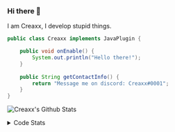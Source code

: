 ### Hi there 👋

I am Creaxx, I develop stupid things. 

```java
public class Creaxx implements JavaPlugin {

    public void onEnable() {
        System.out.println("Hello there!");
    }
    
    public String getContactInfo() {
        return "Message me on discord: Creaxx#0001";
    }
}
```

![Creaxx's Github Stats](https://github-readme-stats.vercel.app/api?username=CreaxxOG&show_icons=true&theme=dark&count_private=true)

<details>
  <summary>Code Stats</summary>

<!--START_SECTION:waka-->
![Code Time](http://img.shields.io/badge/Code%20Time-1%2C101%20hrs%2050%20mins-blue)

![Lines of code](https://img.shields.io/badge/From%20Hello%20World%20I%27ve%20Written-166%20lines%20of%20code-blue)

**🐱 My GitHub Data** 

> 🏆 446 Contributions in the Year 2023
 > 
> 📦 66.2 kB Used in GitHub's Storage 
 > 
> 🚫 Not Opted to Hire
 > 
> 📜 4 Public Repositories 
 > 
> 🔑 2 Private Repositories  
 > 
**I'm an Early 🐤** 

```text
🌞 Morning       79 commits       ██░░░░░░░░░░░░░░░░░░░░░░░   08.19 % 
🌆 Daytime      451 commits       ███████████░░░░░░░░░░░░░░   46.74 % 
🌃 Evening      417 commits       ██████████░░░░░░░░░░░░░░░   43.21 % 
🌙 Night         18 commits       ░░░░░░░░░░░░░░░░░░░░░░░░░   01.87 % 

```
📅 **I'm Most Productive on Saturday** 

```text
Monday         115 commits       ███░░░░░░░░░░░░░░░░░░░░░░   11.92 % 
Tuesday        142 commits       ███░░░░░░░░░░░░░░░░░░░░░░   14.72 % 
Wednesday      114 commits       ███░░░░░░░░░░░░░░░░░░░░░░   11.81 % 
Thursday       111 commits       ███░░░░░░░░░░░░░░░░░░░░░░   11.50 % 
Friday          91 commits       ██░░░░░░░░░░░░░░░░░░░░░░░   09.43 % 
Saturday       236 commits       ██████░░░░░░░░░░░░░░░░░░░   24.46 % 
Sunday         156 commits       ████░░░░░░░░░░░░░░░░░░░░░   16.17 % 

```


📊 **This Week I Spent My Time On** 

```text
💬 Programming Languages: 
Java                     16 hrs 33 mins      ████████████████████████░   96.22 % 
Kotlin                   20 mins             ░░░░░░░░░░░░░░░░░░░░░░░░░   02.01 % 
XML                      9 mins              ░░░░░░░░░░░░░░░░░░░░░░░░░   00.88 % 
YAML                     4 mins              ░░░░░░░░░░░░░░░░░░░░░░░░░   00.44 % 
GitIgnore file           4 mins              ░░░░░░░░░░░░░░░░░░░░░░░░░   00.39 % 

🔥 Editors: 
IntelliJ                 17 hrs 12 mins      █████████████████████████   100.00 % 

```

**I Mostly Code in Java** 

```text
Java                     14 repos            ████████████████░░░░░░░░░   63.64 % 
Kotlin                   7 repos             ████████░░░░░░░░░░░░░░░░░   31.82 % 
EJS                      1 repo              █░░░░░░░░░░░░░░░░░░░░░░░░   04.55 % 

```



 Last Updated on 08/02/2023 01:45:09 UTC
<!--END_SECTION:waka-->
</details>
